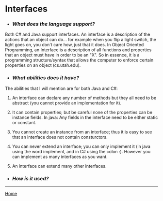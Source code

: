# Interfaces
* ### *What does the language support?*
Both C# and Java support interfaces. An interface is a description of the actions that an object can do... for example when you flip a light switch, the light goes on, you don't care how, just that it does. In Object Oriented Programming, an Interface is a description of all functions and properties that an object must have in order to be an "X". So in essence, it is a programming structure/syntax that allows the computer to enforce certain properties on an object (cs.utah.edu). 

* ### *What abilities does it have?*
The abilities that I will mention are for both Java and C#:

1. An interface can declare any number of methods but they all need to be abstract (you cannot provide an implementation for it).

2. It can contain properties; but be careful none of the properties can be instance fields. In java: Any fields in the interface need to be either static or constant. 

3. You cannot create an instance from an interface; thus it is easy to see that an interface does not contain consturctors.

4. You can never extend an interface; you can only implement it (in java using the word implement, and in C# using the colon :). However you can implement as many interfaces as you want.

5. An interface can extend many other interfaces.

* ### *How is it used?*


---
[Home](../README.md)
